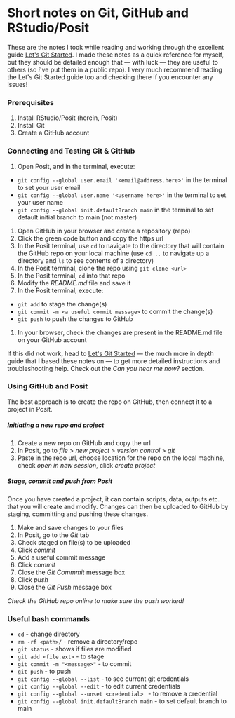 # Short notes on Git, GitHub and RStudio/Posit

These are the notes I took while reading and working through the excellent guide [Let's Git Started](https://happygitwithr.com/index.html). I made these notes as a quick reference for myself, but they should be detailed enough that &mdash; with luck &mdash; they are useful to others (so _i_'ve put them in a public repo). I very much recommend reading the Let's Git Started guide too and checking there if you encounter any issues!

### Prerequisites

1. Install RStudio/Posit (herein, Posit)
1. Install Git
1. Create a GitHub account

### Connecting and Testing Git & GitHub

1. Open Posit, and in the terminal, execute:
  - `git config --global user.email '<email@address.here>'` in the terminal to set your user email
  - `git config --global user.name '<username here>'` in the terminal to set your user name
  - `git config --global init.defaultBranch main` in the terminal to set default initial branch to main (not master)
1. Open GitHub in your browser and create a repository (repo)
1. Click the green code button and copy the https url
1. In the Posit terminal, use `cd` to navigate to the directory that will contain the GitHub repo on your local machine (use `cd ..` to navigate up a directory and `ls` to see contents of a directory)
1. In the Posit terminal, clone the repo using `git clone <url>`
1. In the Posit terminal, `cd` into that repo
1. Modify the *README.md* file and save it
1. In the Posit terminal, execute:
  - `git add` to stage the change(s)
  - `git commit -m <a useful commit message>` to commit the change(s)
  - `git push` to push the changes to GitHub
1. In your browser, check the changes are present in the README.md file on your GitHub account

If this did not work, head to [Let's Git Started](https://happygitwithr.com/index.html) &mdash; the much more in depth guide that I based these notes on &mdash; to get more detailed instructions and troubleshooting help. Check out the *Can you hear me now?* section.

### Using GitHub and Posit

The best approach is to create the repo on GitHub, then connect it to a project in Posit.

##### Initiating a new repo and project 

1. Create a new repo on GitHub and copy the url
1. In Posit, go to *file* > *new project* > *version control* > *git*
1. Paste in the repo url, choose location for the repo on the local machine, check *open in new session*, click *create project*


##### Stage, commit and push from Posit


Once you have created a project, it can contain scripts, data, outputs etc. that you will create and modify. Changes can then be uploaded to GitHub by staging, committing and pushing these changes.

1. Make and save changes to your files
1. In Posit, go to the *Git* tab
1. Check staged on file(s) to be uploaded
1. Click *commit*
1. Add a useful commit message
1. Click *commit*
1. Close the *Git Commmit* message box
1. Click *push*
1. Close the *Git Push* message box

*Check the GitHub repo online to make sure the push worked!*


### Useful bash commands

- `cd` - change directory
- `rm -rf <path>/` - remove a directory/repo
- `git status` - shows if files are modified
- `git add <file.ext>` - to stage
- `git commit -m "<message>"` - to commit
- `git push` - to push
- `git config --global --list` - to see current git credentials
- `git config --global --edit` - to edit current credentials
- `git config --global --unset <credential> ` - to remove a credential
- `git config --global init.defaultBranch main` - to set default branch to main
